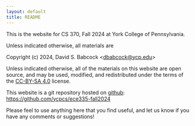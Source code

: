 ```yaml
---
layout: default
title: README
---
```


This is the website for CS 370, Fall 2024 at York College of
Pennsylvania.

Unless indicated otherwise, all materials are

Copyright (c) 2024, David S. Babcock &lt;<dbabcock@ycp.edu>&gt;

Unless indicated otherwise, all of the materials on this website are open source, and may be used, modified, and redistributed under the terms of the [CC-BY-SA 4.0](http://creativecommons.org/licenses/by-sa/4.0/) license.

This website is a git repository hosted on [github](https://github.com): <https://github.com/ycpcs/ece335-fall2024>

Please feel to use anything here that you find useful,
and let us know if you have any comments or suggestions!
